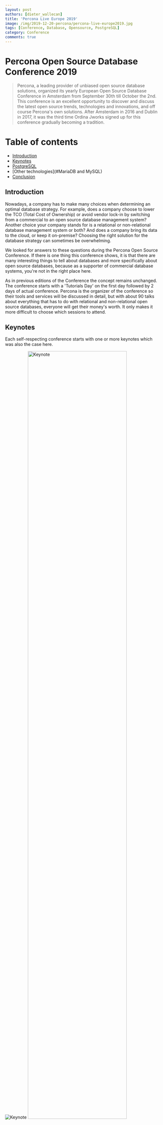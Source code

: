 ```yaml
---
layout: post
authors: [dieter_wallecan]
title: 'Percona Live Europe 2019'
image: /img/2019-12-20-percona/percona-live-europe2019.jpg
tags: [Conference, Database, Opensource, PostgreSQL]
category: Conference
comments: true
---
```


# Percona Open Source Database Conference 2019 


> Percona, a leading provider of unbiased open source database solutions, organized its yearly European Open Source Database Conference in Amsterdam from September 30th till October the 2nd. This conference is an excellent opportunity to discover and discuss the latest open source trends, technologies and innovations, and off course Percona's own solutions. After Amsterdam in 2016 and Dublin in 2017, it was the third time Ordina Jworks signed up for this conference gradually becoming a tradition.


# Table of contents

* [Introduction](#Introduction)
* [Keynotes](#keynotes)
* [PostgreSQL](#postgreSQL)
* [Other technologies](#MariaDB and MySQL)
* [Conclusion](#conclusion)

## Introduction

Nowadays, a company has to make many choices when determining an optimal database strategy. For example, does a company choose to lower the TCO (Total Cost of Ownership) or avoid vendor lock-in by switching from a commercial to an open source database management system? Another choice your company stands for is a relational or non-relational database management system or both? And does a company bring its data to the cloud, or keep it on-premise? Choosing the right solution for the database strategy can sometimes be overwhelming.

We looked for answers to these questions during the Percona Open Source Conference. If there is one thing this conference shows, it is that there are many interesting things to tell about databases and more specifically about open source databases, because as a supporter of commercial database systems, you're not in the right place here.

As in previous editions of the Conference the concept remains unchanged.  The conference starts with a 'Tutorials Day' on the first day followed by 2 days of actual conference. Percona is the organizer of the conference so their tools and services will be discussed in detail, but with about 90 talks about everything that has to do with relational and non-relational open source databases, everyone will get their money's worth. It only makes it more difficult to choose which sessions to attend. 


## Keynotes

Each self-respecting conference starts with one or more keynotes which was also the case here.


<img class="image fit" src="{{ '/img/2019-12-20-percona/keynote.jpg' | prepend: site.baseurl }}" alt="Keynote" />

<img class="image fit" src="{{ '/img/2019-12-20-percona/keynote.jpg' | prepend: site.baseurl }}" alt="Keynote" width="80%"/>

<img class="image fit" src="{{ '/img/2019-12-20-percona/stackoverflow.png' | prepend: site.baseurl }}" alt="Stackoverflow" />

<div style="text-align: center;" >
  <img src="/img/2019-12-20-percona/keynote.jpg" width="80%">
</div>

* [The state of open source databases](https://www.percona.com/sites/default/files/ple19-slides/keynotes/ple19-keynote-the-state-of-open-source-databases.pdf)

The keynote is particularly interesting to see the results of the The Open Source Data Management Software Surveyy Percona conducted in the run-up to the conference.



## PostgreSQL

Because of my Oracle background I have more affinity with relational DBMS than with let's say next generation databases. And although the focus of the conference is on MariaDB & MySQL, with more than 37 talks on the subject, I preferred following the sessions about PostgreSQL. Why? Well PostgreSQL has become increasingly popular in recent years. PostgreSQL is the rising star and for many developers it is the coolest database out there. According to DB engines that measures the popularity of databases, PostgreSQL now ranks fourth among the most popular databases, after Oracle, MySQL and Microsoft SQL Server and it was referred to as 'Database of the year' in both 2017 and 2018. 


<div style="text-align: center;" >
  <img src="/img/2019-12-20-percona/PostgreSQL ranking.png" width="80%">
</div>



 <span class="image left"><img src="/img/2019-12-20-percona/postgres.jpeg" width="40%"></span>


Day 1 (Tutorials) : <BR>

*  [PostgreSQL For Oracle and MySQL DBAs and For Beginners](https://www.percona.com/live/19/sites/default/files/slides/PostgreSQL%20Tutorial%20for%20Oracle,%20MySQL%20DBAs%20and%20Beginners.pdf)
* [Introduction to PL/pgSQL Development](https://www.percona.com/live/19/sites/default/files/slides/Introduction%20to%20PL_pgSQL%20Development%20-%20FileId%20-%20187790.pdf)

Day 2 : <BR>

* Why PostgreSQL is Becoming A Migration Target in Large Enterprises
* Pg_catalog Unrevealed! That Part of PostgreSQL You Are Probably Underusing
* [Join Heterogeneous Databases Using PostgreSQL Foreign Data Wrappers](https://www.percona.com/live/19/sites/default/files/slides/Join%20Heterogeneous%20Databases%20Using%20PostgreSQL%20Foreign%20Data%20Wrappers%20.pdf)
* High Availability and Automatic Failover in PostgreSQL

Day 3 : <BR>

* Parted Ways with Partitioning? It’s Time to Reconsider
* Percona Distribution for PostgreSQL <BR>
* Handling Transaction ID Wraparound in PostgreSQL<BR> 
* [Top 10 Mistakes When Migrating From Oracle to PostgreSQL](https://www.percona.com/live/19/sites/default/files/slides/Top%2010%20Mistakes%20When%20Migrating%20From%20Oracle%20to%20PostgreSQL%20-%20FileId%20-%20187795.pdf)
* PostgreSQL Plan at Execution Time: A Quick Show


<img class="image fit" src="{{ '/img/2019-12-20-percona/Introduction to PostgresSQL.jpeg' | prepend: site.baseurl }}" alt="Intro PostgreSQL" />


Nowadays, as a DBA, it is no longer sufficient to have knowledge of a single database system.
Why do I, as an Oracle DBA, advocate PostgresQL? 




### Migrating to PostgreSQL

The reasons for migrating from Oracle to PostgreSQL are obvious for many companies. The main driver is of course the cost, but Oracle's licensing model is also often a nightmare. In addition, PostgreSQL has also become a mature database. PostgreSQL commends itself as the World's most advanced open source relational database. 

So when the company's management has decided to migrate to PostgreSQL, is it a difficult task as Oracle DBA to make the switch? Not really. Because the fundamentals and features remain largely the same, the learning curve is not steep at all. A good starting point is the [wiki of postgress](https://wiki.postgresql.org/wiki/Oracle_to_Postgres_Conversion). 

There are several tools on the market that can assist you in converting an Oracle database into a PostgresSQL database, but keep in mind that is no tool that can convert 100% Oracle database into PostgreSQL, some manual changes are required. Below is a list of frequently used conversion tools, but a detailed description of each tool is beyond the scope of this blogpost

* [Ora2pg : Ideal for large migration projects](http://ora2pg.darold.net)
* PostgreSQL Foreign Data Wrapper for Oracle : Ideal to move schemas and data
* Orafce : Compatibility functions
* [AWS Schema Conversion Tool](https://docs.aws.amazon.com/SchemaConversionTool/latest/userguide/CHAP_Welcome.html)

The pitfalls you often encounter as an administrator were discussed in the session ***"Top 10 Mistakes When Migrating From Oracle to PostgreSQL"***


In these disruptive times, the popularity of open source databases is also increasing. MySQL remains the most popular open source database that can also be seen in the number of sessions on this topic during the conference. 


## Other technologies

### MySQL

MySQL is one of the most widely used databases across the world. The latest release, release 8, was released on April 19, 2018. With no less than 250 new features, this was a big leap forward from version 5.7. An overview of these new feature can be found [here](https://mysqlserverteam.com/the-complete-list-of-new-features-in-mysql-8-0/). During several sessions some of these new features were discussed in more detail.


<div style="text-align: center;" >
  <img src="/img/2019-12-20-percona/mysql.png" width="80%">
</div>

A good starting point is the [MySQL The state of the dolphin](https://www.percona.com/sites/default/files/ple19-slides/keynotes/mysql_pleurope_keynote_2019_v9.pdf) talk. It gives a good general overview of the new features in the latest version. 

* [How to Upgrade Like a Boss to MySQL 8.0](https://www.percona.com/sites/default/files/ple19-slides/day2-pm/how-to-upgrade-like-a-boss-to-mysql8.pdf)
* [Enhancing MySQL Security](https://www.percona.com/sites/default/files/ple19-slides/day1-pm/enhancing-mysql-security.pdf)
* [Billion Goods in Few Categories How Histograms Save a Life?](https://www.percona.com/sites/default/files/histograms_plam2019.pdf)
* [MySQL 8.0: The New Replication Features](https://www.percona.com/sites/default/files/ple19-slides/ple19-new-features-mysql-8-replication.pdf)
* [MySQL 8.0.18 latest updates : Hash join and EXPLAIN ANALYZE](https://www.percona.com/sites/default/files/ple19-slides/day1-pm/hash-join-and-explain-analyze.pdf)
* [RUNNING MYSQL IN K8S](https://www.percona.com/sites/default/files/ple19-slides/day1-pm/mysql-in-k8s.pdf)

 


### MariaDB

There were only a handful of MariaDB specific talks on the conference


<div style="text-align: center;" >
  <img src="/img/2019-12-20-percona/mariadb.png" width="80%">
</div>

* [How a database optimizer gets your data, fast](https://www.percona.com/sites/default/files/ple19-slides/day2-am/how-a-database-optimizer-gets-your-data-fast.pdf)
* https://www.percona.com/live/19/sites/default/files/slides/MariaDB%20Security%20Features%20and%20Best%20Practices%20-%20FileId%20-%20187568.pdf


### MongoDB

### Other Databases, Multiple Databases & Other Technologies




To see the full schedule of the Conference have a look here :  [Percona Live Europe Schedule](https://learn.percona.com/hubfs/Percona-Live/PerconaLiveEurope2019-Schedule.pdf)


### Useful links &amp; further reading

